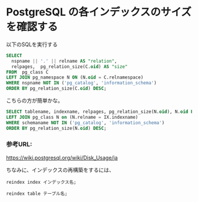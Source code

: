 # PostgreSQL の各インデックスのサイズを確認する

以下のSQLを実行する

```sql
SELECT 
  nspname || '.' || relname AS "relation",
  relpages,  pg_relation_size(C.oid) AS "size"
FROM  pg_class C
LEFT JOIN pg_namespace N ON (N.oid = C.relnamespace)
WHERE nspname NOT IN ('pg_catalog', 'information_schema')
ORDER BY pg_relation_size(C.oid) DESC;
```

こちらの方が簡単かな。

```sql
SELECT tablename, indexname, relpages, pg_relation_size(N.oid), N.oid FROM pg_indexes IX
LEFT JOIN pg_class N on (N.relname = IX.indexname)
WHERE schemaname NOT IN ('pg_catalog', 'information_schema')
ORDER BY pg_relation_size(N.oid) DESC;
```


### 参考URL:
https://wiki.postgresql.org/wiki/Disk_Usage/ja

ちなみに、インデックスの再構築をするには、

```
reindex index インデックス名;
```

```
reindex table テーブル名;
```

